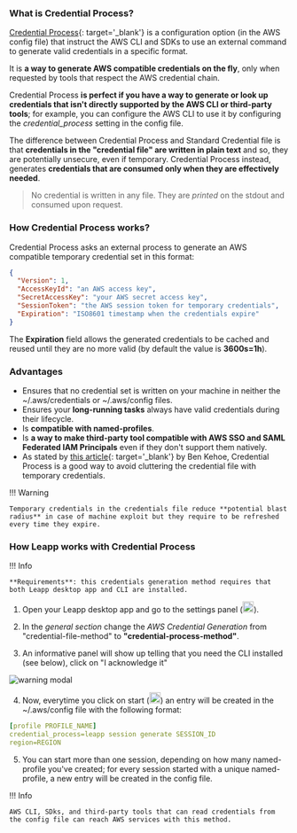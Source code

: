 ### What is Credential Process?

[Credential Process](https://docs.aws.amazon.com/cli/latest/userguide/cli-configure-sourcing-external.html){: target='_blank'} is a configuration option 
(in the AWS config file) that instruct the AWS CLI and SDKs to use an external command to generate valid credentials in a specific format. 

It is **a way to generate AWS compatible credentials on the fly**, only when requested by tools that respect the AWS credential chain.

Credential Process **is perfect if you have a way to generate or look up credentials that isn't directly supported by the AWS CLI or third-party tools**; 
for example, you can configure the AWS CLI to use it by configuring the _credential_process_ setting in the config file.

The difference between Credential Process and Standard Credential file is that **credentials in the "credential file" are written in plain text** and so, 
they are potentially unsecure, even if temporary. Credential Process instead, generates **credentials that are consumed only when they are effectively needed**. 

> No credential is written in any file. They are *printed* on the stdout and consumed upon request.

### How Credential Process works?

Credential Process asks an external process to generate an AWS compatible temporary credential set in this format:
```json
{
  "Version": 1,
  "AccessKeyId": "an AWS access key",
  "SecretAccessKey": "your AWS secret access key",
  "SessionToken": "the AWS session token for temporary credentials", 
  "Expiration": "ISO8601 timestamp when the credentials expire"
}  
```

The **Expiration** field allows the generated credentials to be cached and reused until they are no more valid (by default the value is **3600s=1h**).

### Advantages
- Ensures that no credential set is written on your machine in neither the ~/.aws/credentials or ~/.aws/config files.
- Ensures your **long-running tasks** always have valid credentials during their lifecycle.
- Is **compatible with named-profiles**.
- Is **a way to make third-party tool compatible with AWS SSO and SAML Federated IAM Principals** even if they don't support them natively.
- As stated by [this article](https://ben11kehoe.medium.com/never-put-aws-temporary-credentials-in-env-vars-or-credentials-files-theres-a-better-way-25ec45b4d73e){: target='_blank'} by Ben Kehoe, Credential Process is a good way to avoid cluttering the credential file with temporary credentials.

!!! Warning

    Temporary credentials in the credentials file reduce **potential blast radius** in case of machine exploit but they require to be refreshed every time they expire.

### How Leapp works with Credential Process

!!! Info

    **Requirements**: this credentials generation method requires that both Leapp desktop app and CLI are installed.

1) Open your Leapp desktop app and go to the settings panel (<img src="../../images/gear.png" width="20" alt="option icon" />).

2) In the *general section* change the *AWS Credential Generation* from "credential-file-method" to **"credential-process-method"**.

3) An informative panel will show up telling that you need the CLI installed (see below), click on "I acknowledge it"

![warning modal](../../images/modalcredentialprocess.png)

4) Now, everytime you click on start (<img src="../../images/startsession.png" width="20" alt="start session icon"/>) an entry will be created in the ~/.aws/config file with the following format:

```yaml
[profile PROFILE_NAME]
credential_process=leapp session generate SESSION_ID
region=REGION
```

5) You can start more than one session, depending on how many named-profile you've created; 
for every session started with a unique named-profile, a new entry will be created in the config file.

!!! Info

    AWS CLI, SDks, and third-party tools that can read credentials from the config file can reach AWS services with this method.

